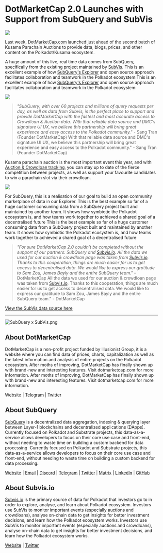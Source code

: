 # DotMarketCap 2.0 Launches with Support from SubQuery and SubVis

![](https://cdn-images-1.medium.com/max/1600/1*fIxEXupCMUaaMsWQbA7zFQ.gif)

Last week, [DotMarketCap.com](https://dotmarketcap.com/) launched just ahead of the second batch of Kusama Parachain Auctions to provide data, blogs, prices, and other content on the Polkadot/Kusama ecosystem.

A huge amount of this live, real time data comes from SubQuery, specifically from the existing project maintained by [SubVis](https://explorer.subquery.network/subquery/subvis-io/kusama-auction). This is an excellent example of how [SubQuery's Explorer](https://explorer.subquery.network/) and open source approach facilitates collaboration and teamwork in the Polkadot ecosystem This is an excellent example of how [SubQuery's Explorer](https://explorer.subquery.network/) and open source approach facilitates collaboration and teamwork in the Polkadot ecosystem

![](https://cdn-images-1.medium.com/max/1600/1*-UL84MrIB3TtZBkDPwLMmw.png)

> *"SubQuery, with over 60 projects and millions of query requests per day, as well as data from Subvis, is the perfect place to support and provide DotMarketCap with the fastest and most accurate access to Crowdloan & Auction data. With that reliable data source and DMC's signature UI UX, we believe this partnership will bring great experience and easy access to the Polkadot community."* - Sang Tran (Founder DotMarketCap) With that reliable data source and DMC's signature UI UX, we believe this partnership will bring great experience and easy access to the Polkadot community."</em> - Sang Tran (Founder DotMarketCap)

Kusama parachain auction is the most important event this year, and with [Auction & Crowdloan tracking](https://dotmarketcap.com/auction), you can stay up to date of the fierce competition between projects, as well as support your favourite candidates to win a parachain slot via their crowdloan.

![](https://cdn-images-1.medium.com/max/1600/1*n_y-1CUv1BcU2bzCs15djA.png)

For SubQuery, this is a realisation of our goal to build an open community marketplace of data in our Explorer. This is the best example so far of a huge customer consuming data from a SubQuery project built and maintained by another team. It shows how symbiotic the Polkadot ecosystem is, and how teams work together to achieved a shared goal of a decentralised future This is the best example so far of a huge customer consuming data from a SubQuery project built and maintained by another team. It shows how symbiotic the Polkadot ecosystem is, and how teams work together to achieved a shared goal of a decentralised future

> *"For sure DotMarketCap 2.0 couldn’t be completed without the support of our partners: SubQuery and [Subvis.io](http://subvis.io/). All the data we used for our auction & crowdloan page was taken from [Subvis.io](http://subvis.io/). Thanks to this cooperation, things are much easier for us to get access to decentralised data. We would like to express our gratitude to Sam Zou, James Bayly and the entire SubQuery team."* - DotMarketCap All the data we used for our auction & crowdloan page was taken from [Subvis.io](http://subvis.io/). Thanks to this cooperation, things are much easier for us to get access to decentralised data. We would like to express our gratitude to Sam Zou, James Bayly and the entire SubQuery team."</em> - DotMarketCap

[View the SubVis data source here](https://explorer.subquery.network/subquery/subvis-io/kusama-auction)

---

![SubQuery x SubVis.png](https://cdn-images-1.medium.com/max/1600/1*ZOtmJdlgr-5H4BAt2gVKLw.png)

## **About DotMarketCap**

DotMarketCap is a non-profit project funded by Illusionist Group, it is a website where you can find data of prices, charts, capitalization as well as the latest information and analysis of entire projects on the Polkadot ecosystem. After moths of improving, DotMarketCap has finally shown up with brand-new and interesting features. Visit dotmarketcap.com for more information. After moths of improving, DotMarketCap has finally shown up with brand-new and interesting features. Visit dotmarketcap.com for more information.

[Website](http://dotmarketcap.com/) | [Telegram](https://t.me/DotMarketCap_ANN) | [Twitter](https://twitter.com/DotMarketCap?ref_src=twsrc%5Egoogle%7Ctwcamp%5Eserp%7Ctwgr%5Eauthor)

## **About SubQuery**

[SubQuery](https://subquery.network/) is a decentralized data aggregation, indexing & querying layer between Layer-1 blockchains and decentralized applications (DApps). Currently focused on Polkadot and Substrate projects, this data-as-a-service allows developers to focus on their core use case and front-end, without needing to waste time on building a custom backend for data processing. Currently focused on Polkadot and Substrate projects, this data-as-a-service allows developers to focus on their core use case and front-end, without needing to waste time on building a custom backend for data processing.

[Website](https://subquery.network/) | [Email](mailto:hello@subquery.network) | [Discord](https://discord.com/invite/78zg8aBSMG) | [Telegram](https://t.me/subquerynetwork) | [Twitter](https://twitter.com/subquerynetwork) | [Matrix](https://matrix.to/#/#subquery:matrix.org) | [LinkedIn](https://www.linkedin.com/company/subquery) | [GitHub](https://github.com/subquery)

## **About Subvis.io**

[Subvis.io](https://dotmarketcap.com/blog-detail/541/Subvis.io) is the primary source of data for Polkadot that investors go to in order to explore, analyse, and learn about Polkadot ecosystem. Investors use SubVis to monitor important events (especially auctions and crowdloans), analyse on-chain data to get insights for better investment decisions, and learn how the Polkadot ecosystem works. Investors use SubVis to monitor important events (especially auctions and crowdloans), analyse on-chain data to get insights for better investment decisions, and learn how the Polkadot ecosystem works.

[Website](https://www.subvis.io/) | [Twitter](https://twitter.com/subvisioapp)
